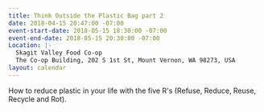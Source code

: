 ```yaml
---
title: Think Outside the Plastic Bag part 2
date: 2018-04-15 20:47:00 -07:00
event-start-date: 2018-05-15 18:30:00 -07:00
event-end-date: 2018-05-15 20:30:00 -07:00
Location: |-
  Skagit Valley Food Co-op
  The Co-op Building, 202 S 1st St, Mount Vernon, WA 98273, USA
layout: calendar
---
```


How to reduce plastic in your life with the five R's (Refuse, Reduce, Reuse, Recycle and Rot).